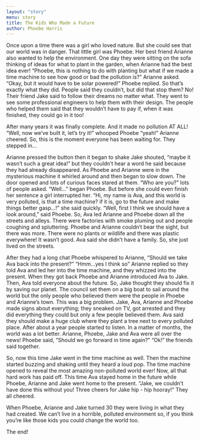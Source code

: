 ```yaml
---
layout: "story"
menu: story
title: The Kids Who Made a Future
author: Phoebe Harris
---
```

                                      
Once upon a time there was a girl who loved nature. But she could see that our world was in danger. That little girl was Phoebe. Her best friend Arianne also wanted to help the environment. One day they were sitting on the sofa thinking of ideas for what to plant in the garden, when Arianne had the best idea ever! “Phoebe, this is nothing to do with planting but what if we made a time machine to see how good or bad the pollution is?” Arianne asked. “Okay, but it would have to be solar powered!” Phoebe replied. So that’s exactly what they did. People said they couldn’t, but did that stop them? No! Their friend Jake said to follow their dreams no matter what. They went to see some professional engineers to help them with their design. The people who helped them said that they wouldn’t have to pay if, when it was finished, they could go in it too! 

After many years it was finally complete. And it made no pollution AT ALL! “Well, now we’ve built it, let’s try it!” whooped Phoebe “yeah!” Arianne cheered. So, this is the moment everyone has been waiting for. They stepped in...  

Arianne pressed the button then it began to shake Jake shouted, “maybe it wasn’t such a great idea!” but they couldn’t hear a word he said because they had already disappeared. As Phoebe and Arianne were in the mysterious machine it whirled around and then began to slow down. The door opened and lots of curious faces stared at them. “Who are you?” lots of people asked. “Well...” began Phoebe. But before she could even finish her sentence a girl interrupted her. “Hi, my name is Ava, and this world is very polluted, is that a time machine? if it is, go to the future and make things better gasp...!” she said quickly. “Well, first I think we should have a look around,” said Phoebe. So, Ava led Arianne and Phoebe down all the streets and alleys. There were factories with smoke pluming out and people coughing and spluttering. Phoebe and Arianne couldn’t bear the sight, but there was more. There were no plants or wildlife and there was plastic everywhere! It wasn’t good. Ava said she didn’t have a family. So, she just lived on the streets.

 After they had a long chat Phoebe whispered to Arianne, “Should we take Ava back into the present?” “Hmm...yes I think so” Arianne replied so they told Ava and led her into the time machine, and they whizzed into the present. When they got back Phoebe and Arianne introduced Ava to Jake. Then, Ava told everyone about the future. So, Jake thought they should fix it by saving our planet. The council set them on a big boat to sail around the world but the only people who believed them were the people in Phoebe and Arianne’s town. This was a big problem. Jake, Ava, Arianne and Phoebe made signs about everything; they sneaked on TV, got arrested and they did everything they could but only a few people believed them. Ava said they should make a huge club where they plant a tree next to every polluted place. After about a year people started to listen. In a matter of months, the world was a lot better. Arianne, Phoebe, Jake and Ava were all over the news! Phoebe said, “Should we go forward in time again?” “Ok!” the friends said together. 
 
So, now this time Jake went in the time machine as well. Then the machine started buzzing and shaking until they heard a loud pop. The time machine opened to reveal the most amazing non-polluted world ever! Now, all that hard work has paid off. This time Ava stayed home in the future while Phoebe, Arianne and Jake went home to the present. “Jake, we couldn’t have done this without you! Three cheers for Jake hip - hip hooray!” They all cheered. 

When Phoebe, Arianne and Jake turned 30 they were living in what they had created. We can’t live in a horrible, polluted environment so, if you think you’re like those kids you could change the world too. 

The end!

             







